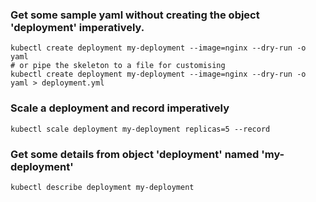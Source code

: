### Get some sample yaml without creating the object 'deployment' imperatively.
```
kubectl create deployment my-deployment --image=nginx --dry-run -o yaml
# or pipe the skeleton to a file for customising
kubectl create deployment my-deployment --image=nginx --dry-run -o yaml > deployment.yml
```

### Scale a deployment and record imperatively
```
kubectl scale deployment my-deployment replicas=5 --record
```

### Get some details from object 'deployment' named 'my-deployment'
```
kubectl describe deployment my-deployment
```